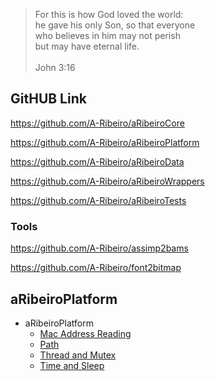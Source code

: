 > For this is how God loved the world:  
he gave his only Son, so that everyone  
who believes in him may not perish  
but may have eternal life.  
  \
John 3:16

## GitHUB Link

https://github.com/A-Ribeiro/aRibeiroCore

https://github.com/A-Ribeiro/aRibeiroPlatform

https://github.com/A-Ribeiro/aRibeiroData

https://github.com/A-Ribeiro/aRibeiroWrappers

https://github.com/A-Ribeiro/aRibeiroTests

### Tools

https://github.com/A-Ribeiro/assimp2bams

https://github.com/A-Ribeiro/font2bitmap

## aRibeiroPlatform

* aRibeiroPlatform
    * [Mac Address Reading](aRibeiroPlatform/feature-mac-address.md)
    * [Path](aRibeiroPlatform/feature-path.md)
    * [Thread and Mutex](aRibeiroPlatform/feature-thread-mutex.md)
    * [Time and Sleep](aRibeiroPlatform/feature-time-sleep.md)
